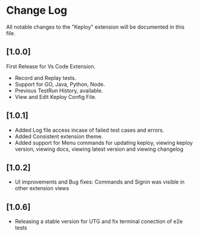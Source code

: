 # Change Log

All notable changes to the "Keploy" extension will be documented in this file.


## [1.0.0]

First Release for Vs Code Extension.

- Record and Replay tests.
- Support for GO, Java, Python, Node.
- Previous TestRun History, available.
- View and Edit Keploy Config File.

## [1.0.1]
- Added Log file access incase of failed test cases and errors.
- Added Consistent extension theme.
- Added support for Menu commands for updating keploy, viewing keploy version, viewing docs, viewing latest version and viewing changelog

## [1.0.2]
- UI improvements and Bug fixes: Commands and Signin was visible in other extension views

## [1.0.6]
- Releasing a stable version for UTG and fix terminal conection of e2e tests
